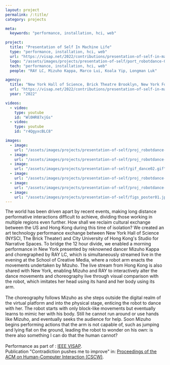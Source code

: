 ```yaml
---
layout: project
permalink: /:title/
category: projects

meta:
  keywords: "performance, installation, hci, web"

project:
  title: "Presentation of Self In Machine Life"
  type: "performance, installation, hci, web"
  url: "https://visap.net/2022/contributions/presentation-of-self-in-machine-life"
  logo: "/assets/images/projects/presentation-of-self/port_robotdance-04square.jpg"
  tech: "performance, installation, hci, web"
  people: "RAY LC, Mizuho Kappa, Marco Lui, Koala Yip, Longman Luk"

agency:
  title: "New York Hall of Science, Brick Theatre Brooklyn, New York Foundation for the Arts, Hong Kong Arts Development Council, Chow Sang Sang Group Research Fund, IEEE VISAP, CSCW"
  url: "https://visap.net/2022/contributions/presentation-of-self-in-machine-life"
  year: "2022"

videos:
  - video:
    type: youtube
    id: "Wl0HR87xjGs"
  - video:
    type: youtube
    id: "r4QgyxcBLC8"

images:
  - image:
    url: "/assets/images/projects/presentation-of-self/proj_robotdance-04.jpg"
  - image:
    url: "/assets/images/projects/presentation-of-self/proj_robotdance-06.jpg"
  - image:
    url: "/assets/images/projects/presentation-of-self/gif_dance02.gif"
  - image:
    url: "/assets/images/projects/presentation-of-self/proj_robotdance-03.jpg"
  - image:
    url: "/assets/images/projects/presentation-of-self/proj_robotdance-64.jpg"
  - image:
    url: "/assets/images/projects/presentation-of-self/figs_poster01.jpg"
---
```

<p>The world has been driven apart by recent events, making long distance performative interactions difficult to achieve, dividing those working in multiple regions even further. How shall we reclaim cultural exchange between the US and Hong Kong during this time of isolation? We created an art technology performance exchange between New York Hall of Science (NYSCI, The Brick Theater) and City University of Hong Kong's Studio for Narrative Spaces. To bridge the 12 hour divide, we enabled a morning performance in New York presented by reknowned dancer Mizuho Kappa and choregraphed by RAY LC, which is simultaneously streamed live in the evening at the School of Creative Media, where a robot arm enacts the movements undertaken by Mizuho. The live stream from Hong Kong is also shared with New York, enabling Mizuho and RAY to interactively alter the dance movements and choreography live through visual comparison with the robot, which imitates her head using its hand and her body using its arm.<br><br>
The choreography follows Mizuho as she steps outside the digital realm of the virtual platform and into the physical stage, enticing the robot to dance with her. The robot starts with only block-like movements but eventually learns to mimic her with his body. Still he cannot run around or use hands like Mizuho, and eventually seeks the audience for help. Soon Mizuho begins performing actions that the arm is not capable of, such as jumping and lying flat on the ground, leading the robot to wonder on his own: is there also something I can do that the human cannot?<br><br>
Performance as part of : <a href="https://ieeexplore.ieee.org/document/9975592"><u>IEEE VISAP</u></a>.<br>
Publication "Contradiction pushes me to improve" in: <a href="https://dl.acm.org/doi/10.1145/3610182"><u>Proceedings of the ACM on Human-Computer Interaction (CSCW)</u></a>.</p>
